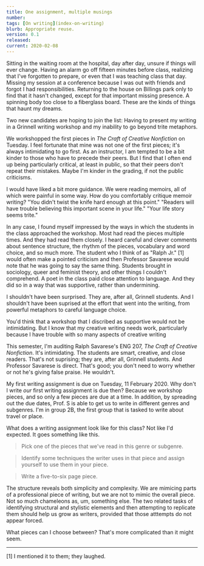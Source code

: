 ```yaml
---
title: One assignment, multiple musings
number: 
tags: [On writing](index-on-writing)
blurb: Appropriate reuse.
version: 0.1
released: 
current: 2020-02-08
---
```

Sitting in the waiting room at the hospital, day after day, unsure
if things will ever change.   Having an alarm go off fifteen minutes
before class, realizing that I've forgotten to prepare, or even
that I was teaching class that day.   Missing my session at a
conference because I was out with friends and forgot I had
responsibilities.  Returning to the house on Billings park only to
find that it hasn't changed, except for that important missing
presence.  A spinning body too close to a fiberglass board.  These
are the kinds of things that haunt my dreams.

Two new candidates are hoping to join the list: Having to present
my writing in a Grinnell writing workshop and my inability to go
beyond trite metaphors.

We workshopped the first pieces in _The Craft of Creative Nonfiction_
on Tuesday.  I feel fortunate that mine was not one of the first pieces;
it's always intimidating to go first.  As an instructor, I am tempted
to be a bit kinder to those who have to precede their peers.  But I find
that I often end up being particularly critical, at least in public, so
that their peers don't repeat their mistakes.  Maybe I'm kinder in the
grading, if not the public criticisms.

I would have liked a bit more guidance.  We were reading memoirs,
all of which were painful in some way.  How do you comfortably
critique memoir writing?  "You didn't twist the knife hard enough
at this point."  "Readers will have trouble believing this important
scene in your life."  "Your life story seems trite."

In any case, I found myself impressed by the ways in which the
students in the class approached the workshop.  Most had read the
pieces multiple times. And they had read them closely.  I heard
careful and clever comments about sentence structure, the rhythm
of the pieces, vocabulary and word choice, and so much more.  The
student who I think of as "Ralph Jr." [1] would often make a pointed
criticism and then Professor Savarese would note that he was going
to say the same thing.  Students brought in sociology, queer and
feminist theory, and other things I couldn't comprehend. A poet in
the class paid close attention to language.  And they did so in a
way that was supportive, rather than undermining.

I shouldn't have been surprised.  They are, after all, Grinnell
students.  And I shouldn't have been suprised at the effort that
went into the writing, from powerful metaphors to careful language
choice.

You'd think that a workshop that I discribed as supportive would not
be intimidating.  But I know that my creative writing needs work,
particularly because I have trouble with so many aspects of creative
writing



This semester, I'm auditing Ralph Savarese's ENG 207, _The Craft
of Creative Nonfiction_.  It's intimidating.  The students are
smart, creative, and close readers.  That's not suprising; they
are, after all, Grinnell students.  And Professor Savarese is direct.
That's good; you don't need to worry whether or not he's giving
false praise.  He wouldn't.

My first writing assignment is due on Tuesday, 11 February 2020.
Why don't I write *our* first writing assignment is due then?
Because we workshop pieces, and so only a few pieces are due at a
time.  In addition, by spreading out the due dates, Prof. S is able
to get us to write in different genres and subgenres.  I'm in group
2B, the first group that is tasked to write about travel or place.

What does a writing assignment look like for this class?  Not like
I'd expected.  It goes something like this.

> Pick one of the pieces that we've read in this genre or subgenre.

> Identify some techniques the writer uses in that piece and assign
  yourself to use them in your piece.

> Write a five-to-six page piece.

The structure reveals both simplicity and complexity.  We are
mimicing parts of a professional piece of writing, but we are not
to mimic the overall piece.  Not so much chameleons as, um, something
else.  The two related tasks of identifying structural and stylistic
elements and then attempting to replicate them should help us grow
as writers, provided that those atttempts do not appear forced.

What pieces can I choose between?  That's more complicated than it
might seem.

---

[1] I mentioned it to them; they laughed.
